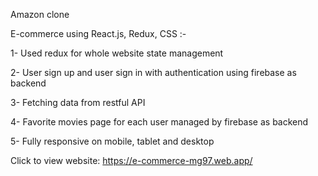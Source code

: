 Amazon clone

E-commerce using React.js, Redux, CSS :- 

1- Used redux for whole website state management

2- User sign up and user sign in with authentication using firebase as backend

3- Fetching data from restful API

4- Favorite movies page for each user managed by firebase as backend

5- Fully responsive on mobile, tablet and desktop


Click to view website: https://e-commerce-mg97.web.app/

